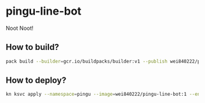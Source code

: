 # pingu-line-bot
Noot Noot!

## How to build?
```bash
pack build --builder=gcr.io/buildpacks/builder:v1 --publish wei840222/pingu-line-bot:1
```

## How to deploy?
```bash
kn ksvc apply --namespace=pingu --image=wei840222/pingu-line-bot:1 --env-file=./.env line-bot
```